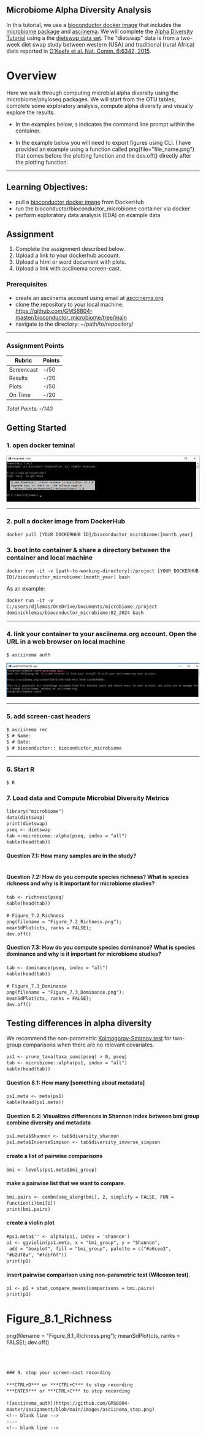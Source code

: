 ## Microbiome Alpha Diversity Analysis

In this tutorial, we use a [bioconductor docker image](https://www.bioconductor.org/help/docker/) that includes the [microbiome package](https://bioconductor.org/packages/release/bioc/html/microbiome.html) and [asciinema](https://asciinema.org/). We will complete the [Alpha Diversity Tutorial](https://microbiome.github.io/tutorials/Alphadiversity.html) using a the [dietswap data set](https://microbiome.github.io/tutorials/Data.html). The "dietswap" data is from a two-week diet swap study between western (USA) and traditional (rural Africa) diets reported in [O’Keefe et al. Nat. Comm. 6:6342, 2015](http://dx.doi.org/10.1038/ncomms7342). 

# Overview
Here we walk through computing microbial alpha diversity using the microbiome/phyloseq packages. We will start from the OTU tables, complete some exploratory analysis, compute alpha diversity and visually explore the results.

- In the examples below, `$` indicates the command line prompt within the container.


- In the example below you will need to export figures using CLI. I have provided an example using a function called png(file="file_name.png") that comes before the plotting function and the dev.off() directly after the plotting function. 


<!-- blank line -->
----
<!-- blank line -->

## Learning Objectives:
 - pull a [bioconductor docker image](https://hub.docker.com/r/bioconductor/bioconductor_docker) from DockerHub
 - run the bioconductor/bioconductor_microbiome container via docker
 - perform exploratory data analysis (EDA) on example data

## Assignment 
1. Complete the assignment described below.
2. Upload a link to your dockerhub account.
3. Upload a html or word document with plots.
4. Upload a link with asciinema screen-cast.


### Prerequisites
* create an asciinema account using email at [asccinema.org](https://asciinema.org/login/new) 
* clone the repository to your local machine: https://github.com/GMS6804-master/bioconductor_microbiome/tree/main
* navigate to the directory: ~/path/to/repository/
<!-- blank line -->
----
<!-- blank line -->

 ### Assignment Points
|  Rubric        | Points | 
|----------------|-------|
| Screencast     |  -/50  |
| Results          |  -/20 |
| Plots          |  -/50 |
| On Time        |  -/20  |
*Total Points: -/140*

## Getting Started

### 1. open docker teminal

![asciinema_auth](https://github.com/GMS6804-master/assignment/blob/main/images/terminal_start.png)
<!-- blank line -->
----
<!-- blank line -->

### 2. pull a docker image from DockerHub
```
docker pull [YOUR DOCKERHUB ID]/bioconductor_microbiome:[month_year]
```

### 3. boot into container & share a directory between the container and local machine
```
docker run -it -v [path-to-working-directory]:/project [YOUR DOCKERHUB ID]/bioconductor_microbiome:[month_year] bash
```
As an example: 
```
docker run -it -v C:/Users/djlemas/OneDrive/Documents/microbiome:/project dominicklemas/bioconductor_microbiome:02_2024 bash
```
<!-- blank line -->
----
<!-- blank line -->

### 4. link your container to your asciinema.org account. Open the URL in a web browser on local machine 
```
$ asciinema auth
```
![asciinema_auth](https://github.com/GMS6804-master/assignment/blob/main/images/asciinema_auth.png)
<!-- blank line -->
----
<!-- blank line -->

### 5. add screen-cast headers 
```
$ asciinema rec
$ # Name: 
$ # Date: 
$ # bioconductor:: bioconductor_microbiome
```
<!-- blank line -->
----
<!-- blank line -->

### 6. Start R 
```
$ R
```

### 7. Load data and Compute Microbial Diversity Metrics

```
library("microbiome")
data(dietswap)
print(dietswap)
pseq <- dietswap
tab <-microbiome::alpha(pseq, index = "all")
kable(head(tab))

```
#### Question 7.1: How many samples are in the study? 

```

```

#### Question 7.2: How do you compute species richness? What is species richness and why is it important for microbiome studies?

```
tab <- richness(pseq)
kable(head(tab))

# Figure_7.2_Richness
png(filename = "Figure_7.2_Richness.png");
meanSdPlot(cts, ranks = FALSE);
dev.off()
```

#### Question 7.3: How do you compute species dominance? What is species dominance and why is it important for microbiome studies?

```
tab <- dominance(pseq, index = "all")
kable(head(tab))

# Figure_7.3_Dominance
png(filename = "Figure_7.3_Dominance.png");
meanSdPlot(cts, ranks = FALSE);
dev.off()
```
## Testing differences in alpha diversity
We recommend the non-parametric [Kolmogorov-Smirnov test](https://www.rdocumentation.org/packages/dgof/versions/1.2/topics/ks.test) for two-group comparisons when there are no relevant covariates.

```
ps1 <- prune_taxa(taxa_sums(pseq) > 0, pseq)
tab <- microbiome::alpha(ps1, index = "all")
kable(head(tab))
```
#### Question 8.1: How many [something about metadata]
```
ps1.meta <- meta(ps1)
kable(head(ps1.meta))
```
#### Question 8.2: Visualizes differences in Shannon index between bmi group combine diversity and metadata
```
ps1.meta$Shannon <- tab$diversity_shannon 
ps1.meta$InverseSimpson <- tab$diversity_inverse_simpson

```
#### create a list of pairwise comparisons
```
bmi <- levels(ps1.meta$bmi_group) 
```
#### make a pairwise list that we want to compare.
```
bmi.pairs <- combn(seq_along(bmi), 2, simplify = FALSE, FUN = function(i)bmi[i])
print(bmi.pairs)
```
#### create a violin plot 
```
#ps1.meta$'' <- alpha(ps1, index = 'shannon')
p1 <- ggviolin(ps1.meta, x = "bmi_group", y = "Shannon",
 add = "boxplot", fill = "bmi_group", palette = c("#a6cee3", "#b2df8a", "#fdbf6f")) 
print(p1)
```
#### insert pairwise comparison using non-parametric test (Wilcoxon test).

```
p1 <- p1 + stat_compare_means(comparisons = bmi.pairs) 
print(p1)
```

# Figure_8.1_Richness
png(filename = "Figure_8.1_Richness.png");
meanSdPlot(cts, ranks = FALSE);
dev.off()
```



### 9. stop your screen-cast recording 

***CTRL+D*** or ***CTRL+C*** to stop recording
***ENTER*** or ***CTRL+C*** to stop recording

![asciinema_auth](https://github.com/GMS6804-master/assignment/blob/main/images/asciinema_stop.png)
<!-- blank line -->
----
<!-- blank line -->

